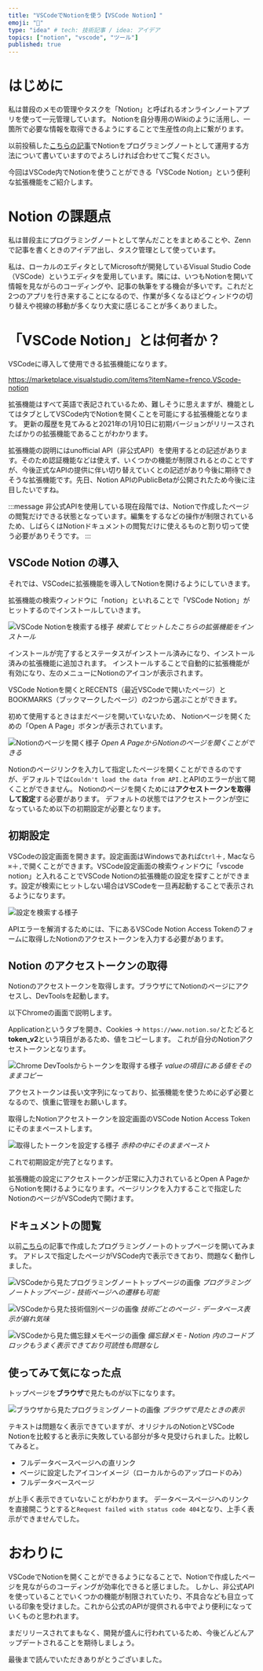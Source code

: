 ```yaml
---
title: "VSCodeでNotionを使う【VSCode Notion】"
emoji: "💎"
type: "idea" # tech: 技術記事 / idea: アイデア
topics: ["notion", "vscode", "ツール"]
published: true
---
```


# はじめに

私は普段のメモの管理やタスクを「Notion」と呼ばれるオンラインノートアプリを使って一元管理しています。
Notionを自分専用のWikiのように活用し、一箇所で必要な情報を取得できるようにすることで生産性の向上に繋がります。

以前投稿した[こちらの記事](https://zenn.dev/ryuu/articles/8f7513d83f05c77d06a3)でNotionをプログラミングノートとして運用する方法について書いていますのでよろしければ合わせてご覧ください。

今回はVSCode内でNotionを使うことができる「VSCode Notion」という便利な拡張機能をご紹介します。

# Notion の課題点

私は普段主にプログラミングノートとして学んだことをまとめることや、Zennで記事を書くときのアイデア出し、タスク管理として使っています。

私は、ローカルのエディタとしてMicrosoftが開発しているVisual Studio Code（VSCode）というエディタを愛用しています。隣には、いつもNotionを開いて情報を見ながらのコーディングや、記事の執筆をする機会が多いです。これだと2つのアプリを行き来することになるので、作業が多くなるほどウィンドウの切り替えや視線の移動が多くなり大変に感じることが多くありました。

# 「VSCode Notion」とは何者か？

VSCodeに導入して使用できる拡張機能になります。

https://marketplace.visualstudio.com/items?itemName=frenco.VScode-notion

拡張機能はすべて英語で表記されているため、難しそうに思えますが、機能としてはタブとしてVSCode内でNotionを開くことを可能にする拡張機能となります。
更新の履歴を見てみると2021年の1月10日に初期バージョンがリリースされたばかりの拡張機能であることがわかります。

拡張機能の説明にはunofficial API（非公式API）を使用するとの記述があります。そのため認証機能などは使えず、いくつかの機能が制限されるとのことですが、今後正式なAPIの提供に伴い切り替えていくとの記述があり今後に期待できそうな拡張機能です。先日、Notion APIのPublicBetaが公開されたため今後に注目したいですね。

:::message
非公式APIを使用している現在段階では、Notionで作成したページの閲覧だけできる状態となっています。編集をするなどの操作が制限されているため、しばらくはNotionドキュメントの閲覧だけに使えるものと割り切って使う必要がありそうです。
:::

## VSCode Notion の導入

それでは、VSCodeに拡張機能を導入してNotionを開けるようにしていきます。

拡張機能の検索ウィンドウに「notion」といれることで「VSCode Notion」がヒットするのでインストールしていきます。

![VSCode Notionを検索する様子](https://storage.googleapis.com/zenn-user-upload/6i6uzl1kglf3dqx7d27trlev3v5m)
*検索してヒットしたこちらの拡張機能をインストール*

インストールが完了するとステータスがインストール済みになり、インストール済みの拡張機能に追加されます。
インストールすることで自動的に拡張機能が有効になり、左のメニューにNotionのアイコンが表示されます。

VSCode Notionを開くとRECENTS（最近VSCodeで開いたページ）とBOOKMARKS（ブックマークしたページ）の2つから選ぶことができます。

初めて使用するときはまだページを開いていないため、 Notionページを開くための「Open A Page」ボタンが表示されています。

![Notionのページを開く様子](https://storage.googleapis.com/zenn-user-upload/xcvqs9sr5jdgobphsr9t3i9tmgdf)
*Open A PageからNotionのページを開くことができる*

Notionのページリンクを入力して指定したページを開くことができるのですが、デフォルトでは`Couldn't load the data from API.`とAPIのエラーが出て開くことができません。
Notionのページを開くためには**アクセストークンを取得して設定**する必要があります。
デフォルトの状態ではアクセストークンが空になっているため以下の初期設定が必要となります。

## 初期設定

VSCodeの設定画面を開きます。設定画面はWindowsであれば`Ctrl`＋`,` Macなら`⌘`＋`,`で開くことができます。VSCode設定画面の検索ウィンドウに「vscode notion」と入れることでVSCode Notionの拡張機能の設定を探すことができます。設定が検索にヒットしない場合はVSCodeを一旦再起動することで表示されるようになります。

![設定を検索する様子](https://storage.googleapis.com/zenn-user-upload/f11qaiyywgrk22clorltljb788n7)

APIエラーを解消するためには、下にあるVSCode Notion Access Tokenのフォームに取得したNotionのアクセストークンを入力する必要があります。

## Notion のアクセストークンの取得

Notionのアクセストークンを取得します。ブラウザにてNotionのページにアクセスし、DevToolsを起動します。

以下Chromeの画面で説明します。

Applicationというタブを開き、Cookies → `https://www.notion.so/`とたどると**token_v2**という項目があるため、値をコピーします。
これが自分のNotionアクセストークンとなります。

![Chrome DevToolsからトークンを取得する様子](https://storage.googleapis.com/zenn-user-upload/vg3rhxbtu5tnwg1582frn4iss0q1)
*valueの項目にある値をそのままコピー*

アクセストークンは長い文字列になっており、拡張機能を使うために必ず必要となるので、慎重に管理をお願いします。

取得したNotionアクセストークンを設定画面のVSCode Notion Access Tokenにそのままペーストします。

![取得したトークンを設定する様子](https://storage.googleapis.com/zenn-user-upload/g6yakw9g75hx8eh6zjssg38fu5q2)
*赤枠の中にそのままペースト*

これで初期設定が完了となります。

拡張機能の設定にアクセストークンが正常に入力されているとOpen A PageからNotionを開けるようになります。ページリンクを入力することで指定したNotionのページがVSCode内で開けます。

## ドキュメントの閲覧

以前[こちら](https://zenn.dev/ryuu/articles/8f7513d83f05c77d06a3)の記事で作成したプログラミングノートのトップページを開いてみます。
アドレスで指定したページがVSCode内で表示できており、問題なく動作しました。

![VSCodeから見たプログラミングノートトップページの画像](https://storage.googleapis.com/zenn-user-upload/oflnx8dsbnzpxr63rj5d4r9do9cp)
*プログラミングノートトップページ - 技術ページへの遷移も可能*

![VSCodeから見た技術個別ページの画像](https://storage.googleapis.com/zenn-user-upload/ieji7rr5hhhk4bwse6gnbskul1an)
*技術ごとのページ - データベース表示が崩れ気味*

![VSCodeから見た備忘録メモページの画像](https://storage.googleapis.com/zenn-user-upload/ykolgfd6cuzhuhy3tvzogz3ygd1i)
*備忘録メモ - Notion 内のコードブロックもうまく表示できており可読性も問題なし*

## 使ってみて気になった点

トップページを**ブラウザ**で見たものが以下になります。

![ブラウザから見たプログラミングノートの画像](https://storage.googleapis.com/zenn-user-upload/vi6278kahmdn2188fjqxuvuwiozy)
*ブラウザで見たときの表示*

テキストは問題なく表示できていますが、オリジナルのNotionとVSCode Notionを比較すると表示に失敗している部分が多々見受けられました。比較してみると。

- フルデータベースページへの直リンク
- ページに設定したアイコンイメージ（ローカルからのアップロードのみ）
- フルデータベースページ

が上手く表示できていないことがわかります。
データベースページヘのリンクを直接開こうとすると`Request failed with status code 404`となり、上手く表示ができませんでした。

# おわりに

VSCodeでNotionを開くことができるようになることで、Notionで作成したページを見ながらのコーディングが効率化できると感じました。
しかし、非公式APIを使っていることでいくつかの機能が制限されていたり、不具合なども目立っている印象を受けました。これから公式のAPIが提供される中でより便利になっていくものと思われます。

まだリリースされてまもなく、開発が盛んに行われているため、今後どんどんアップデートされることを期待しましょう。

最後まで読んでいただきありがとうございました。